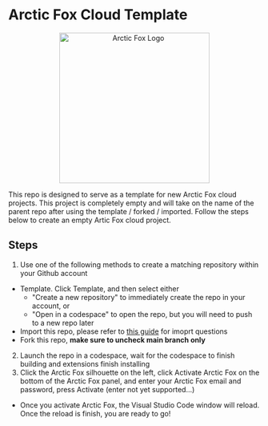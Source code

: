 # Arctic Fox Cloud Template
<p align="center">
    <img src="https://icii.io/wp-content/uploads/2022/09/New-Arctic-Fox-Logo.Blue_.For-Animation.WithBehindForGaps-1.svg" alt="Arctic Fox Logo" style="width:300px;"/>
</p>

This repo is designed to serve as a template for new Arctic Fox cloud projects. This project is completely empty and will take on the name of the parent repo after using the template / forked / imported. Follow the steps below to create an empty Artic Fox cloud project.

## Steps 
1) Use one of the following methods to create a matching repository within your Github account 
- Template. Click Template, and then select either
  - "Create a new repository" to immediately create the repo in your account, or
  - "Open in a codespace" to open the repo, but you will need to push to a new repo later 
- Import this repo, please refer to [this guide](https://docs.github.com/en/get-started/importing-your-projects-to-github/importing-source-code-to-github/importing-a-repository-with-github-importer) for imoprt questions
- Fork this repo, **make sure to uncheck main branch only** 
2) Launch the repo in a codespace, wait for the codespace to finish building and extensions finish installing
3) Click the Arctic Fox silhouette on the left, click Activate Arctic Fox on the bottom of the Arctic Fox panel, and enter your Arctic Fox email and password, press Activate (enter not yet supported...) 
- Once you activate Arctic Fox, the Visual Studio Code window will reload. Once the reload is finish, you are ready to go!